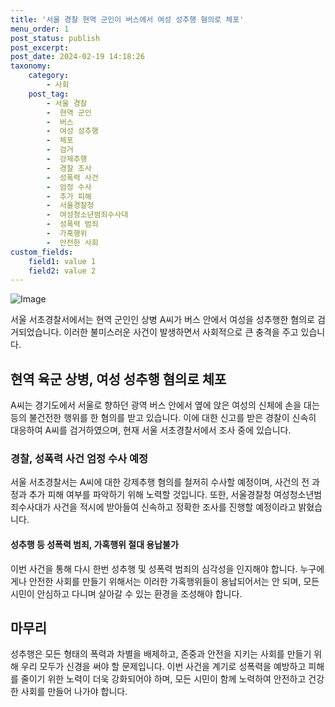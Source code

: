 ```yaml
---
title: '서울 경찰 현역 군인이 버스에서 여성 성추행 혐의로 체포'
menu_order: 1
post_status: publish
post_excerpt: 
post_date: 2024-02-19 14:18:26
taxonomy:
    category:
        - 사회
    post_tag:
        - 서울 경찰
        -  현역 군인
        -  버스
        -  여성 성추행
        -  체포
        -  검거
        -  강제추행
        -  경찰 조사
        -  성폭력 사건
        -  엄정 수사
        -  추가 피해
        -  서울경찰청
        -  여성청소년범죄수사대
        -  성폭력 범죄
        -  가혹행위
        -  안전한 사회
custom_fields:
    field1: value 1
    field2: value 2
---
```


![Image](https://imgnews.pstatic.net/image/057/2024/02/13/0001798966_001_20240213135005278.jpg?type=w647)

서울 서초경찰서에서는 현역 군인인 상병 A씨가 버스 안에서 여성을 성추행한 혐의로 검거되었습니다. 이러한 불미스러운 사건이 발생하면서 사회적으로 큰 충격을 주고 있습니다.
## 현역 육군 상병, 여성 성추행 혐의로 체포
A씨는 경기도에서 서울로 향하던 광역 버스 안에서 옆에 앉은 여성의 신체에 손을 대는 등의 불건전한 행위를 한 혐의를 받고 있습니다. 이에 대한 신고를 받은 경찰이 신속히 대응하여 A씨를 검거하였으며, 현재 서울 서초경찰서에서 조사 중에 있습니다.
### 경찰, 성폭력 사건 엄정 수사 예정
서울 서초경찰서는 A씨에 대한 강제추행 혐의를 철저히 수사할 예정이며, 사건의 전 과정과 추가 피해 여부를 파악하기 위해 노력할 것입니다. 또한, 서울경찰청 여성청소년범죄수사대가 사건을 적시에 받아들여 신속하고 정확한 조사를 진행할 예정이라고 밝혔습니다.
#### 성추행 등 성폭력 범죄, 가혹행위 절대 용납불가
이번 사건을 통해 다시 한번 성추행 및 성폭력 범죄의 심각성을 인지해야 합니다. 누구에게나 안전한 사회를 만들기 위해서는 이러한 가혹행위들이 용납되어서는 안 되며, 모든 시민이 안심하고 다니며 살아갈 수 있는 환경을 조성해야 합니다.
## 마무리
성추행은 모든 형태의 폭력과 차별을 배제하고, 존중과 안전을 지키는 사회를 만들기 위해 우리 모두가 신경을 써야 할 문제입니다. 이번 사건을 계기로 성폭력을 예방하고 피해를 줄이기 위한 노력이 더욱 강화되어야 하며, 모든 시민이 함께 노력하여 안전하고 건강한 사회를 만들어 나가야 합니다.
